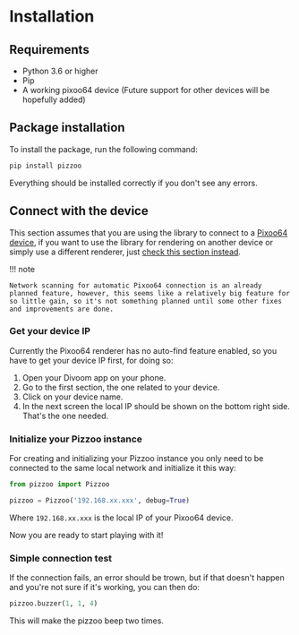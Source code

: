 # Installation

## Requirements

- Python 3.6 or higher
- Pip
- A working pixoo64 device (Future support for other devices will be hopefully added)

## Package installation

To install the package, run the following command:
```bash
pip install pizzoo
```
Everything should be installed correctly if you don't see any errors.

## Connect with the device

This section assumes that you are using the library to connect to a [Pixoo64 device](https://divoom.com/es/products/pixoo-64), if you want to use the library for rendering on another device or simply use a different renderer, just [check this section instead](integration.md).

!!! note

	Network scanning for automatic Pixoo64 connection is an already planned feature, however, this seems like a relatively big feature for so little gain, so it's not something planned until some other fixes and improvements are done.

### Get your device IP
Currently the Pixoo64 renderer has no auto-find feature enabled, so you have to get your device IP first, for doing so:

1. Open your Divoom app on your phone.
2. Go to the first section, the one related to your device.
3. Click on your device name.
4. In the next screen the local IP should be shown on the bottom right side. That's the one needed.

### Initialize your Pizzoo instance
For creating and initializing your Pizzoo instance you only need to be connected to the same local network and initialize it this way:
```python
from pizzoo import Pizzoo

pizzoo = Pizzoo('192.168.xx.xxx', debug=True)
```
Where `192.168.xx.xxx` is the local IP of your Pixoo64 device.

Now you are ready to start playing with it!

### Simple connection test
If the connection fails, an error should be trown, but if that doesn't happen and you're not sure if it's working, you can then do:
```python
pizzoo.buzzer(1, 1, 4)
```
This will make the pizzoo beep two times.
